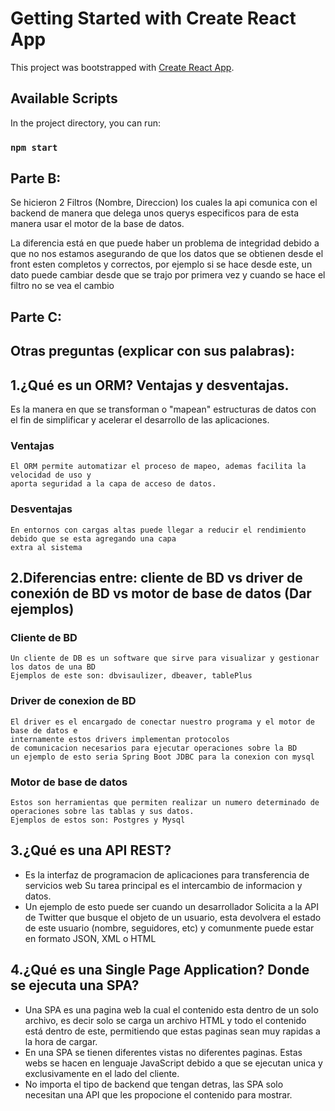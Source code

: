 # Getting Started with Create React App

This project was bootstrapped with [Create React App](https://github.com/facebook/create-react-app).

## Available Scripts

In the project directory, you can run:

### `npm start`

## Parte B: 

  Se hicieron 2 Filtros (Nombre, Direccion) los cuales la api comunica con el backend de manera que 
  delega unos querys especificos para de esta manera usar el motor de la base de datos.
  
  La diferencia está en que puede haber un problema de integridad debido a que no nos estamos 
  asegurando de que los datos que se obtienen desde el front esten completos y correctos, 
  por ejemplo si se hace desde este, un dato puede cambiar desde que se trajo por primera vez y 
  cuando se hace el filtro no se vea el cambio

## Parte C:


## Otras preguntas (explicar con sus palabras):

## 1.¿Qué es un ORM? Ventajas y desventajas.
  Es la manera en que se transforman o "mapean" estructuras de datos con el fin de simplificar y acelerar
  el desarrollo de las aplicaciones.
  ### Ventajas
    El ORM permite automatizar el proceso de mapeo, ademas facilita la velocidad de uso y 
    aporta seguridad a la capa de acceso de datos.
  
  ### Desventajas
    En entornos con cargas altas puede llegar a reducir el rendimiento debido que se esta agregando una capa
    extra al sistema
    
## 2.Diferencias entre: cliente de BD vs driver de conexión de BD vs motor de base de datos  (Dar ejemplos)
  ### Cliente de BD
    Un cliente de DB es un software que sirve para visualizar y gestionar los datos de una BD
    Ejemplos de este son: dbvisaulizer, dbeaver, tablePlus
  ### Driver de conexion de BD
    El driver es el encargado de conectar nuestro programa y el motor de base de datos e 
    internamente estos drivers implementan protocolos
    de comunicacion necesarios para ejecutar operaciones sobre la BD
    un ejemplo de esto seria Spring Boot JDBC para la conexion con mysql
  ### Motor de base de datos
    Estos son herramientas que permiten realizar un numero determinado de operaciones sobre las tablas y sus datos.
    Ejemplos de estos son: Postgres y Mysql
## 3.¿Qué es una API REST?
  - Es la interfaz de programacion de aplicaciones para transferencia de servicios web
  Su tarea principal es el intercambio de informacion y datos.
  - Un ejemplo de esto puede ser cuando un desarrollador Solicita a la API de Twitter 
  que busque el objeto de un usuario, esta devolvera el estado de este usuario (nombre, seguidores, etc)
  y comunmente puede estar en formato JSON, XML o HTML

## 4.¿Qué es una Single Page Application? Donde se ejecuta una SPA?
  - Una SPA es una pagina web la cual el contenido esta dentro de un solo archivo, es decir solo se
  carga un archivo HTML y todo el contenido está dentro de este, permitiendo que estas paginas
  sean muy rapidas a la hora de cargar.
  - En una SPA se tienen diferentes vistas no diferentes paginas. Estas webs se hacen en lenguaje
  JavaScript debido a que se ejecutan unica y exclusivamente en el lado del cliente.
  - No importa el tipo de backend que tengan detras, las SPA solo necesitan una API que les
  propocione el contenido para mostrar.
